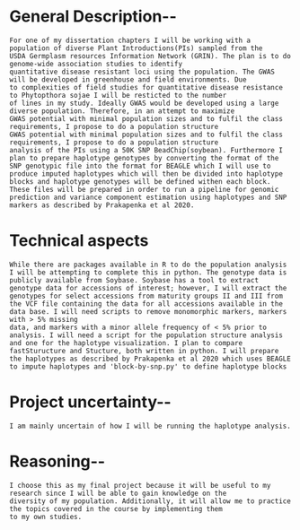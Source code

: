 # General Description--
	For one of my dissertation chapters I will be working with a population of diverse Plant Introductions(PIs) sampled from the 
	USDA Germplasm resources Information Network (GRIN). The plan is to do genome-wide association studies to identify 
	quantitative disease resistant loci using the population. The GWAS will be developed in greenhouse and field environments. Due
	to complexities of field studies for quantitative disease resistance to Phytopthora sojae I will be resticted to the number 
	of lines in my study. Ideally GWAS would be developed using a large diverse population. Therefore, in an attempt to maximize 
	GWAS potential with minimal population sizes and to fulfil the class requirements, I propose to do a population structure 
	GWAS potential with minimal population sizes and to fulfil the class requirements, I propose to do a population structure
	analysis of the PIs using a 50K SNP BeadChip(soybean). Furthermore I plan to prepare haplotype genotypes by converting the format of the SNP genotypic file into the format for BEAGLE which I will use to produce imputed haplotypes which will then be divided into haplotype blocks and haplotype genotypes will be defined withen each block. These files will be prepared in order to run a pipeline for genomic prediction and variance component estimation using haplotypes and SNP markers as described by Prakapenka et al 2020. 
# Technical aspects
	While there are packages available in R to do the population analysis I will be attempting to complete this in python. The genotype data is publicly available from Soybase. Soybase has a tool to extract genotype data for accessions of interest; however, I will extract the genotypes for select accessions from maturity groups II and III from the VCF file containing the data for all accessions available in the data base. I will need scripts to remove monomorphic markers, markers with > 5% missing
	data, and markers with a minor allele frequency of < 5% prior to analysis. I will need a script for the population structure analysis and one for the haplotype visualization. I plan to compare fastSturucture and Stucture, both written in python. I will prepare the haplotypes as described by Prakapenka et al 2020 which uses BEAGLE to impute haplotypes and 'block-by-snp.py' to define haplotype blocks 
		
# Project uncertainty-- 
	I am mainly uncertain of how I will be running the haplotype analysis. 
	
	
# Reasoning--
	I choose this as my final project because it will be useful to my research since I will be able to gain knowledge on the 
	diversity of my population. Additionally, it will allow me to practice the topics covered in the course by implementing them
	to my own studies. 
